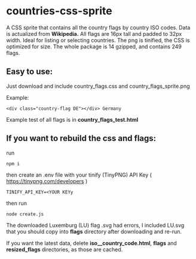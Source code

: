 # countries-css-sprite
A CSS sprite that contains all the country flags by country ISO codes. Data is actualized from **Wikipedia.**
All flags are 16px tall and padded to 32px width. Ideal for listing or selecting countries.
The png is tinified, the CSS is optimized for size.
The whole package is 14 gzipped, and contains 249 flags.

## Easy to use:

Just download and include country_flags.css and country_flags_sprite.png

Example:
```
<div class="country-flag DE"></div> Germany
```

Example test of all flags is in **country_flags_test.html**

## If you want to rebuild the css and flags:

run

```
npm i
```

then create an .env file with your tinify (TinyPNG) API Key ( https://tinypng.com/developers )

```
TINIFY_API_KEY=<YOUR KEYy
```

then run
```
node create.js
```

The downloaded Luxemburg (LU) flag .svg had errors, I included LU.svg that you should copy into **flags** directory after downloading and re-run.

If you want the latest data, delete **iso__country_code.html**, **flags** and **resized_flags** directories, as those are cached.


